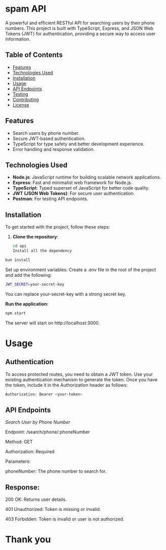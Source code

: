 # spam API

A powerful and efficient RESTful API for searching users by their phone numbers. This project is built with TypeScript, Express, and JSON Web Tokens (JWT) for authentication, providing a secure way to access user information.

## Table of Contents

- [Features](#features)
- [Technologies Used](#technologies-used)
- [Installation](#installation)
- [Usage](#usage)
- [API Endpoints](#api-endpoints)
- [Testing](#testing)
- [Contributing](#contributing)
- [License](#license)

## Features

- Search users by phone number.
- Secure JWT-based authentication.
- TypeScript for type safety and better development experience.
- Error handling and response validation.

## Technologies Used

- **Node.js**: JavaScript runtime for building scalable network applications.
- **Express**: Fast and minimalist web framework for Node.js.
- **TypeScript**: Typed superset of JavaScript for better code quality.
- **JWT (JSON Web Tokens)**: For secure user authentication.
- **Postman**: For testing API endpoints.

## Installation

To get started with the project, follow these steps:

1. **Clone the repository**:

   ```bash
   cd api
   Install all the dependency
   ```

```bash
bun install
```

Set up environment variables:
Create a .env file in the root of the project and add the following:

```bash
JWT_SECRET=your-secret-key
```

You can replace your-secret-key with a strong secret key.

**Run the application:**

```bash
npm start
```

The server will start on http://localhost:3000.

# Usage

## Authentication

To access protected routes, you need to obtain a JWT token. Use your existing authentication mechanism to generate the token. Once you have the token, include it in the Authorization header as follows:

```bash
Authorization: Bearer <your-token>
```

## API Endpoints

_Search User by Phone Number_

Endpoint: /search/phone/:phoneNumber

Method: GET

Authorization: Required

Parameters:

phoneNumber: The phone number to search for.

## Response:

200 OK: Returns user details.

401 Unauthorized: Token is missing or invalid.

403 Forbidden: Token is invalid or user is not authorized.

# Thank you
